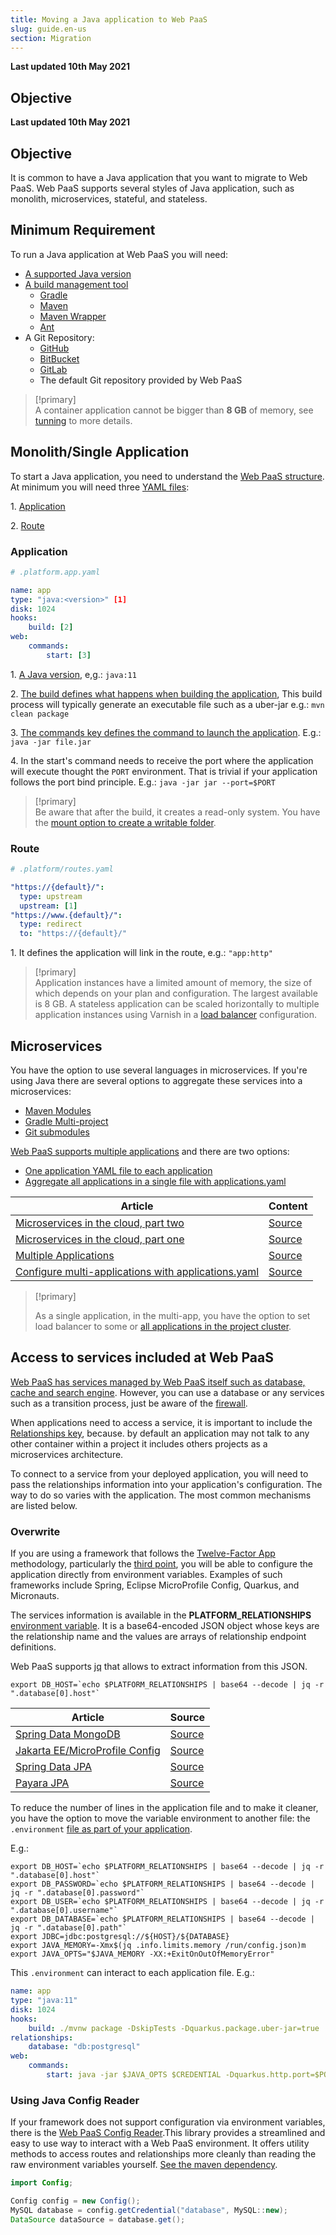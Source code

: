 ```yaml
---
title: Moving a Java application to Web PaaS
slug: guide.en-us
section: Migration
---
```


**Last updated 10th May 2021**



## Objective  

**Last updated 10th May 2021**



## Objective  

It is common to have a Java application that you want to migrate to Web PaaS.  Web PaaS supports several styles of Java application, such as monolith, microservices, stateful, and stateless.

## Minimum Requirement

To run a Java application at Web PaaS you will need:

* [A supported Java version](../#supported-versions)
* [A build management tool](../#support-build-automation)
  * [Gradle](https://docs.gradle.org/current/userguide/gradle_wrapper.html)
  * [Maven](https://maven.apache.org/)
  * [Maven Wrapper](https://www.baeldung.com/maven-wrapper)
  * [Ant](https://ant.apache.org/)
* A Git Repository:
  * [GitHub](../../integrations-source/github)
  * [BitBucket](../../integrations-source/bitbucket)
  * [GitLab](../../integrations-source/gitlab)
  * The default Git repository provided by Web PaaS

> [!primary]  
> A container application cannot be bigger than **8 GB** of memory, see  [tunning](../tuning) to more details.
> 

## Monolith/Single Application

To start a Java application, you need to understand the [Web PaaS structure](../../overview-structure).  At minimum you will need three [YAML files](../../configuration-yaml):

1\. [Application](../../configuration-app)

2\. [Route](../../configuration-routes)


### Application

```yaml
# .platform.app.yaml

name: app
type: "java:<version>" [1]
disk: 1024
hooks:
    build: [2]
web:
    commands:
        start: [3]
```

1\. [A Java version](../#supported-versions), e,g.: `java:11`

2\. [The build defines what happens when building the application](../../configuration-app/build#build), This build process will typically generate an executable file such as a uber-jar e.g.: `mvn clean package`

3\. [The commands key defines the command to launch the application](../../configuration-app/web#commands). E.g.:  `java -jar file.jar`

4\. In the start's command needs to receive the port where the application will execute thought the `PORT` environment. That is trivial if your application follows the port bind principle. E.g.: `java -jar jar --port=$PORT`


> [!primary]  
> Be aware that after the build, it creates a read-only system. You have the [mount option to create a writable folder](../../configuration-app/storage#mounts).
> 
### Route

```yaml
# .platform/routes.yaml

"https://{default}/":
  type: upstream
  upstream: [1]
"https://www.{default}/":
  type: redirect
  to: "https://{default}/"
```

1\. It defines the application will link in the route, e.g.: `"app:http"`


> [!primary]  
> Application instances have a limited amount of memory, the size of which depends on your plan and configuration.  The largest available is 8 GB.  A stateless application can be scaled horizontally to multiple application instances using Varnish in a [load balancer](https://community.platform.sh/t/how-to-configure-load-balancer-in-a-single-application/553) configuration.
> 

## Microservices

You have the option to use several languages in microservices. If you're using Java there are several options to aggregate these services into a microservices:

* [Maven Modules](https://maven.apache.org/guides/mini/guide-multiple-modules.html)
* [Gradle Multi-project](https://guides.gradle.org/creating-multi-project-builds/)
* [Git submodules](../../development-submodules)

[Web PaaS supports multiple applications](../../configuration-app/multi-app) and there are two options:

* [One application YAML file to each application](../../configuration-app)
* [Aggregate all applications in a single file with applications.yaml](../../configuration-app/multi-app#applicationsyaml)

| Article                                                      | Content                                                      |
| ------------------------------------------------------------ | ------------------------------------------------------------ |
| [Microservices in the cloud, part two](https://platform.sh/blog/2019/microservices-in-the-cloud-part-two/) | [Source](https://github.com/EventosJEspanol/latin-america-micro-profile) |
| [Microservices in the cloud, part one](https://platform.sh/blog/2019/microservices-in-the-cloud-part-one/) | [Source](https://github.com/EventosJEspanol/latin-america-micro-profile) |
| [Multiple Applications](https://community.platform.sh/t/multiple-applications-tomcat/468) | [Source](https://github.com/platformsh-examples/tomcat-multi-app) |
| [Configure multi-applications with applications.yaml](https://community.platform.sh/t/how-to-configure-multi-applications-with-applications-yaml/552) | [Source](https://github.com/platformsh-examples/tomcat-multi-app-applications) |

> [!primary]  
> 
> As a single application, in the multi-app, you have the option to set load balancer to some or [all applications in the project cluster](https://community.platform.sh/t/how-to-configure-load-balancer-in-a-multiple-applications/554).
> 
> 

## Access to services included at Web PaaS

[Web PaaS has services managed by Web PaaS itself such as database, cache and search engine](../../configuration-services). However, you can use a database or any services such as a transition process, just be aware of the [firewall](../../configuration-app/firewall).

When applications need to access a service, it is important to include the [Relationships key](../../configuration-app/relationships), because. by default an application may not talk to any other container within a project it includes others projects as a microservices architecture.

To connect to a service from your deployed application, you will need to pass the relationships information into your application's configuration.  The way to do so varies with the application.  The most common mechanisms are listed below.

### Overwrite

If you are using a framework that follows the [Twelve-Factor App](https://12factor.net/) methodology, particularly the [third point](https://12factor.net/config), you will be able to configure the application directly from environment variables.  Examples of such frameworks include Spring, Eclipse MicroProfile Config, Quarkus, and Micronauts.

The services information is available in the **PLATFORM_RELATIONSHIPS** [environment variable](../../development-variables).  It is a base64-encoded JSON object whose keys are the relationship name and the values are arrays of relationship endpoint definitions.

Web PaaS supports [jq](https://stedolan.github.io/jq/) that allows to extract information from this JSON.

```shell
export DB_HOST=`echo $PLATFORM_RELATIONSHIPS | base64 --decode | jq -r ".database[0].host"`
```

| Article                                                      | Source                                                       |
| ------------------------------------------------------------ | ------------------------------------------------------------ |
| [Spring Data MongoDB](https://community.platform.sh/t/how-to-overwrite-spring-data-mongodb-variable-to-access-platform-sh-services/528) | [Source](https://github.com/platformsh-examples/java-overwrite-configuration/tree/master/spring-mongodb) |
| [Jakarta EE/MicroProfile Config](https://community.platform.sh/t/how-to-overwrite-configuration-to-jakarta-microprofile-to-access-platform-sh-services/520) | [Source](https://github.com/platformsh-examples/java-overwrite-configuration/tree/master/jakarta-nosql) |
| [Spring Data JPA](https://community.platform.sh/t/how-to-overwrite-spring-data-variable-to-access-platform-sh-services/518) | [Source](https://github.com/platformsh-examples/java-overwrite-configuration/tree/master/spring-jpa) |
| [Payara JPA](https://community.platform.sh/t/how-to-overwrite-variables-to-payara-jpa-access-platform-sh-sql-services/519) | [Source](https://github.com/platformsh-examples/java-overwrite-configuration/blob/master/payara/README.md) |

To reduce the number of lines in the application file and to make it cleaner, you have the option to move the variable environment to another file: the `.environment` [file as part of your application](../../development-variables#shell-variables).

E.g.:

```shell
export DB_HOST=`echo $PLATFORM_RELATIONSHIPS | base64 --decode | jq -r ".database[0].host"`
export DB_PASSWORD=`echo $PLATFORM_RELATIONSHIPS | base64 --decode | jq -r ".database[0].password"`
export DB_USER=`echo $PLATFORM_RELATIONSHIPS | base64 --decode | jq -r ".database[0].username"`
export DB_DATABASE=`echo $PLATFORM_RELATIONSHIPS | base64 --decode | jq -r ".database[0].path"`
export JDBC=jdbc:postgresql://${HOST}/${DATABASE}
export JAVA_MEMORY=-Xmx$(jq .info.limits.memory /run/config.json)m
export JAVA_OPTS="$JAVA_MEMORY -XX:+ExitOnOutOfMemoryError"
```

This `.environment` can interact to each application file. E.g.:

```yaml
name: app
type: "java:11"
disk: 1024
hooks:
    build: ./mvnw package -DskipTests -Dquarkus.package.uber-jar=true
relationships:
    database: "db:postgresql"
web:
    commands:
        start: java -jar $JAVA_OPTS $CREDENTIAL -Dquarkus.http.port=$PORT jarfile.jar

```

### Using Java Config Reader

If your framework does not support configuration via environment variables, there is the [Web PaaS Config Reader](https://github.com/platformsh/config-reader-java).This library provides a streamlined and easy to use way to interact with a Web PaaS environment. It offers utility methods to access routes and relationships more cleanly than reading the raw environment variables yourself. [See the maven dependency](https://mvnrepository.com/artifact/sh.platform/config).

```java
import Config;

Config config = new Config();
MySQL database = config.getCredential("database", MySQL::new);
DataSource dataSource = database.get();
```
